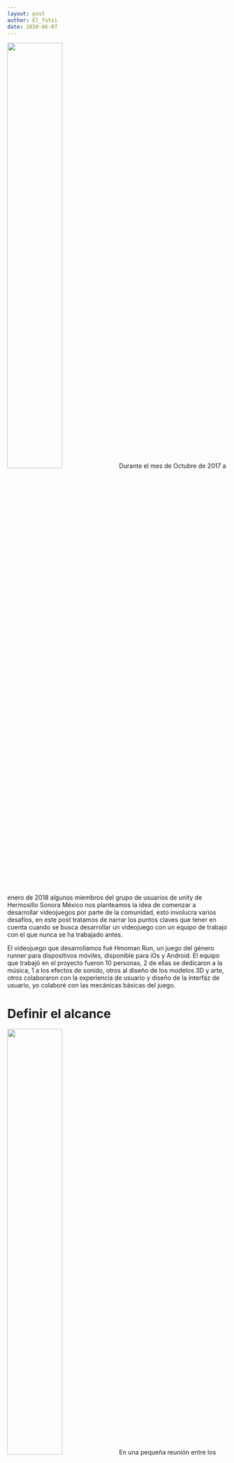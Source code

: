 ```yaml
---
layout: post
author: El_Tutsi
date: 2020-06-07
---
```


<img width="50%" height="50%" src="https://66.media.tumblr.com/da00505f60b542ad7d01975049395f7a/tumblr_inline_p3woob3Pw41rs42jk_500.png">
Durante el mes de Octubre de 2017 a enero de 2018 algunos miembros del grupo de usuarios de unity de Hermosillo Sonora México nos planteamos la idea de comenzar a desarrollar videojuegos por parte de la comunidad, esto involucra varios desafíos, en este post tratamos de narrar los puntos claves que tener en cuenta cuando se busca desarrollar un videojuego con un equipo de trabajo con el que nunca se ha trabajado antes.

El videojuego que desarrollamos fué Hmoman Run, un juego del género runner para dispositivos móviles, disponible para iOs y Android. El equipo que trabajó en el proyecto fueron 10 personas, 2 de ellas se dedicaron a la música, 1 a los efectos de sonido, otros al diseño de los modelos 3D y arte, otros colaboraron con la experiencia de usuario y diseño de la interfáz de usuario, yo colaboré con las mecánicas básicas del juego.

# Definir el alcance
<img width="50%" height="50%" src="https://66.media.tumblr.com/7a46b467226b917e45109523eb0fb81d/tumblr_inline_p3woq9A5sC1rs42jk_640.png">
En una pequeña reunión entre los interesados a crear el juego, nos encargamos de hacer una lluvia de ideas acerca de lo que queríamos lograr, el consenso general fue “Hacer un juego sencillo, pulirlo y publicarlo”. En esa lluvia de ideas se definió una terminación del proyecto, ya que todos los involucrados tenían un trabajo de tiempo completo y proyectos personales en los que trabajar, así que decidimos establecer firmemente el tiempo del fin del proyecto para no abusar del tiempo de los involucrados y a la vez, no terminar con un proyecto eterno, el tiempo del proyecto sería de 3 meses.

En cuanto al género, en esa misma reunión se decidió tras varias ideas. Las opiniones de todos eran igual de válidas, si alguien tenía una idea para un juego (que generalmente, siempre se tiene) las exponía al grupo y se analizaba entre todos su viabilidad para el tiempo que se quería alcanzar, tras varias opciones optamos por un runner, y sobre ese runner se definió cuáles serían las mecánicas básicas que debería de cumplir.

Durante la definición de las características básicas del juego, se escucharon todas las ideas, pero se fueron descartando las que excedían la complejidad del proyecto, dado que pese a ser muy buenas ideas, ya sea por la falta de experiencia del equipo, o por que no le agregaba el suficiente valor para justificar el desarrollo, no podríamos seguir adelante con esa idea.

# Definir la fecha de entrega
Al final de la reunión, antes de que todos salieran del lugar, quisimos recalcar la fecha de entrega, ya teníamos definidas las mecánicas básicas del juego, como íbamos a trabajar, pero quisimos sacar la cuenta de los días que faltaban para que se acabara el proyecto, con el fin de que la fecha les fuera más real. Definimos la fecha de entrega como el 14 de diciembre del 2017, justo antes de que todo el mundo saliera de vacaciones navideñas.

# Definir las tareas
Después de definir el alcance teníamos una idea general de cuáles serían las posibles acciones que podría hacer el jugador y hasta donde llegaría el proyecto, en una reunión no presencial a través de Google Hangout platicamos acerca de las tareas que deberíamos de completar para terminar el juego y las anotamos en Trello.

Empezamos desde las tareas más sencillas y las describimos con nombres generales o a manera de lista de deseos del tipo “El jugador puede moverse de izquierda a derecha”, “El jugador puede saltar”, “El jugador puede recolectar artículos”, “El jugador puede ganar”, “El jugador puede perder”. Conforme delimitamos cuales eran las actividades básicas que debía de cumplir el juego, pudimos continuar con las actividades que no eran necesarias pero queríamos implementar, cuidando siempre el no salirse del alcance como “Agregar música al ganar”, “Agregar música al perder”, “Diseñar el menú principal”, “Guardar el progreso del jugador”.

En este paso, si alguien mencionaba alguna tarea que se saliera del alcance inicial, los otros miembros debían de procurar escuchar la propuesta y evaluar el valor que agregaría al proyecto, por ejemplo, se aceptarían tareas nuevas del tipo “Procurar que la experiencia de usuario del jugador sea cómoda al desplazarse por el menú de inicio”, mientras tanto “Que el jugador pueda disparar” se saldría del alcance y sería negada, ya que una nueva dinámica para el videojuego impactaría en distintas fases del desarrollo y áreas específicas como las mecánicas del juego, nuevos modelos para disparar, programación de los controles, pruebas, etc.

<img width="50%" height="50%" src="https://66.media.tumblr.com/89849319ab3efb037b49edd293f7358a/tumblr_inline_p3wox3FXcb1rs42jk_500.png">

# Seguimiento de las tareas
Una vez que las tareas fueron creadas, y debido a la naturaleza del proyecto (Todos los miembros del equipo tienen un trabajo fijo de 8 horas por día y trabajan en sus tiempos libres en el proyecto) se decidió que cada quién se auto-asignara las tareas que le gustaría trabajar en ella y/o tuviera más habilidad para apoyar el proyecto. Esto nos permitió llevar el proyecto en un ambiente más relajado y auto-manejable en el que los miembros del equipo producían según su capacidad y disposición, así no hubo problemas sobre qué actividades debía de hacer quién ni tampoco se visualizó a algún integrante en particular como “líder del proyecto” lo que motivó de manera muy positivo a todo el equipo.

<img width="50%" height="50%" src="https://66.media.tumblr.com/51daf9de4ce684bbfd55063777a80ddb/tumblr_inline_p3wopcSG5E1rs42jk_640.png">

# Pruebas
Se eligió un repositorio en Github en el que todo el proyecto se alojaría, así mismo, cada que una nueva implementación de una mecánica en particular se terminara, se creaba un build del proyecto y se ponía a disposición de manera interna entre el equipo de trabajo para escuchar la retroalimentación de todos, a su vez, algunos de estos builds los compartimos con amigos y familiares para escuchar las opiniones de personas que no estuvieran involucradas en el proyecto, las opiniones frescas son sumamente valiosas durante todo el ciclo del desarrollo de un videojuego.

# Fin del proyecto
Se llegó la fecha final del proyecto, el 14 de diciembre de 2017 y el proyecto estaba completo, sin embargo, un miembro del equipo (Sergio) superó las expectativas del equipo al integrar una herramienta que facilitaba enormemente el proceso de crear niveles, por lo que decidimos extender la fecha de culminación de lanzamiento por un mes más, para dar oportunidad de crear nuevos niveles para el juego lo que le dió mucho valor adicional a Hmoman Run.

La regla de los niveles era de que pudieran ser posibles pasarlos con 3 estrellas por la persona que los creó, tarea en la que colaboraron varias personas, después se acomodaron los niveles por la dificultad y al final logramos tener un videojuego mucho más profesional.

# Lanzamiento
El 17 de enero se lanzaron las versión para  iOs y Android. Se le dió una promoción local entre amigos, conocidos y familiares, por parte de la comunidad de Unity User Group HMO, ya que el proyecto no se pensaba monetizar y funcionaba como un ejercicio de desarrollo entre los involucrados en su tiempo libre, no se consideró el pagar por publicidad ni tener un plan de marketing que iniciara antes del lanzamiento.

# Feedback
El videojuego fue bien recibido, el buen trabajo de los involucrados se hizo notar y las personas que lo jugaban se daban cuenta de ello, no se sentía como un juego hecho por hobby (que lo era) ni por aficionado (que lo somos), pero gracias al esfuerzo de los artistas alcanzamos un nivel de calidad muy superior del que nos habíamos imaginado al inicio del proyecto.

Hermografia, una página local de infografías se puso en contacto con un miembro del equipo para realizar una imagen publicitaria para Hmoman Run, en ella y sin que nosotros lo supiéramos, se hacía una relación con el nombre del personaje Hmoman (que fué el nombre de la mascota del Unity User Group HMO) con la ciudad de Hermosillo (donde vivimos) y el pésimo estado de las calles de ésta, en dicho post se hacía referencia a que Hmoman tenía que saltar los baches de la ciudad de Hermosillo en este futuro apocalíptico, al equipo le pareció graciosa la relación que se hizo ya que en el diseño del juego no se había planteado una ciudad en específico, fue básicamente “Una ciudad del futuro, con carros descompuestos como obstáculos y agujeros donde el jugador se caiga”.

Ese post fué la mejor publicidad que pudimos haber tenido.

Debido al alcance que tiene Hermografía en la localidad, nuestro juego fué visible para personas de la ciudad, poco tiempo después, los medios de radio y televisión hicieron contacto con el Unity User Group HMO para hacernos una entrevista y a su vez, publicar esa nota en sus redes sociales.

<img width="50%" height="50%" src="https://66.media.tumblr.com/ceb93d2cf49335d7713f8ad0b114dd25/tumblr_inline_p3wot1hFz21rs42jk_640.png">

# Post mortem
Con más de mil descargas entre iOs y Android, Hmoman Run superó las expectativas que teníamos sobre nuestro primer juego en conjunto, cumplió la función de aprendizaje de un equipo de trabajo descentralizado, remoto, y con poca experiencia en el desarrollo de videojuegos, y cumplió con creces la principal razón por la que decidimos hacerlo,dar a conocer el Unity User Group de nuestra ciudad. 

<img width="50%" height="50%" src="https://66.media.tumblr.com/b481402c58821e94225b3c07b336936e/tumblr_inline_p3wotzuC4P1rs42jk_640.png">
